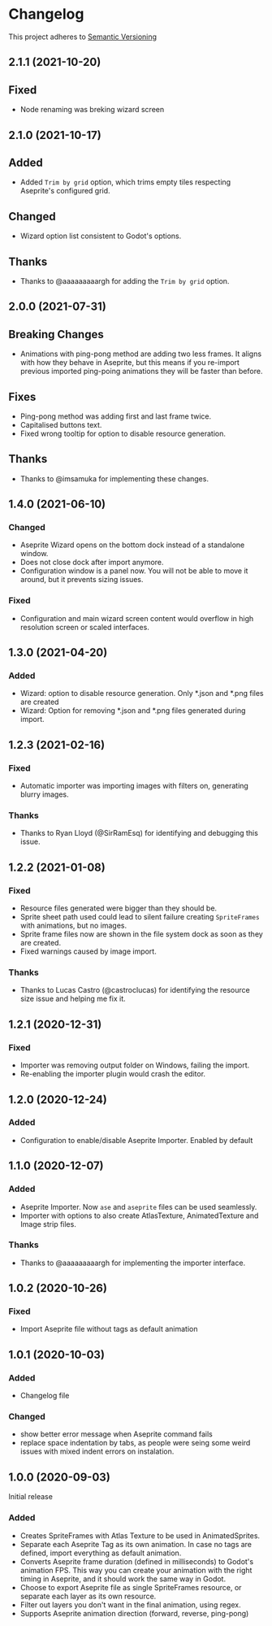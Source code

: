 # Changelog

This project adheres to [Semantic Versioning](https://semver.org/spec/v2.0.0.html)

## 2.1.1 (2021-10-20)

## Fixed

- Node renaming was breking wizard screen

## 2.1.0 (2021-10-17)

## Added

- Added `Trim by grid` option, which trims empty tiles respecting Aseprite's configured grid.

## Changed

- Wizard option list consistent to Godot's options.

## Thanks

- Thanks to @aaaaaaaaargh for adding the `Trim by grid` option.


## 2.0.0 (2021-07-31)

## Breaking Changes

- Animations with ping-pong method are adding two less frames. It aligns with how they behave in
Aseprite, but this means if you re-import previous imported ping-poing animations they will be faster than before.

## Fixes

- Ping-pong method was adding first and last frame twice.
- Capitalised buttons text.
- Fixed wrong tooltip for option to disable resource generation.

## Thanks

- Thanks to @imsamuka for implementing these changes.


## 1.4.0 (2021-06-10)

### Changed

- Aseprite Wizard opens on the bottom dock instead of a standalone window.
- Does not close dock after import anymore.
- Configuration window is a panel now. You will not be able to move it around, but it prevents sizing issues.

### Fixed

- Configuration and main wizard screen content would overflow in high resolution screen or scaled interfaces.


## 1.3.0 (2021-04-20)

### Added
- Wizard: option to disable resource generation. Only *.json and *.png files are created
- Wizard: Option for removing *.json and *.png files generated during import.


## 1.2.3 (2021-02-16)

### Fixed

- Automatic importer was importing images with filters on, generating blurry images.

### Thanks

- Thanks to Ryan Lloyd (@SirRamEsq) for identifying and debugging this issue.

## 1.2.2 (2021-01-08)

### Fixed

- Resource files generated were bigger than they should be.
- Sprite sheet path used could lead to silent failure creating `SpriteFrames` with animations, but no images.
- Sprite frame files now are shown in the file system dock as soon as they are created.
- Fixed warnings caused by image import.

### Thanks

- Thanks to Lucas Castro (@castroclucas) for identifying the resource size issue and helping me fix it.

## 1.2.1 (2020-12-31)

### Fixed

- Importer was removing output folder on Windows, failing the import.
- Re-enabling the importer plugin would crash the editor.

## 1.2.0 (2020-12-24)

### Added

- Configuration to enable/disable Aseprite Importer. Enabled by default

## 1.1.0 (2020-12-07)

### Added

- Aseprite Importer. Now `ase` and `aseprite` files can be used seamlessly.
- Importer with options to also create AtlasTexture, AnimatedTexture and Image strip files.

### Thanks

- Thanks to @aaaaaaaaargh for implementing the importer interface.

## 1.0.2 (2020-10-26)

### Fixed

- Import Aseprite file without tags as default animation

## 1.0.1 (2020-10-03)

### Added

- Changelog file

### Changed

- show better error message when Aseprite command fails
- replace space indentation by tabs, as people were seing some weird issues with mixed indent errors on instalation.

## 1.0.0 (2020-09-03)

Initial release

### Added

- Creates SpriteFrames with Atlas Texture to be used in AnimatedSprites.
- Separate each Aseprite Tag as its own animation. In case no tags are defined, import everything as default animation.
- Converts Aseprite frame duration (defined in milliseconds) to Godot's animation FPS. This way you can create your animation with the right timing in Aseprite, and it should work the same way in Godot.
- Choose to export Aseprite file as single SpriteFrames resource, or separate each layer as its own resource.
- Filter out layers you don't want in the final animation, using regex.
- Supports Aseprite animation direction (forward, reverse, ping-pong)
